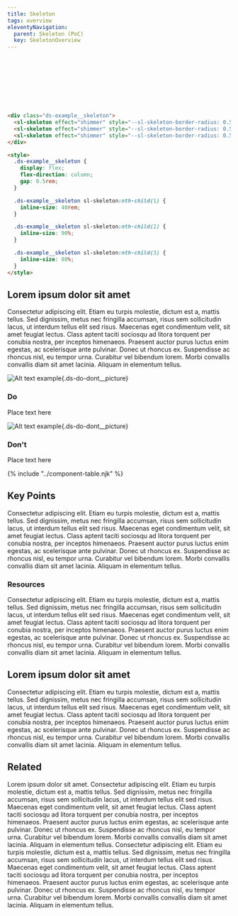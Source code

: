 ```yaml
---
title: Skeleton
tags: overview
eleventyNavigation:
  parent: Skeleton (PoC)
  key: SkeletonOverview
---
```

<style>
.ds-example__skeleton {
  display: flex;
  flex-direction: column;
  gap: 0.5rem;
}

.ds-example__skeleton sl-skeleton {
  height: 2rem;
  border-radius: 0.5rem;
}

.ds-example__skeleton sl-skeleton:nth-child(1) {
    inline-size: 40rem;
}

.ds-example__skeleton sl-skeleton:nth-child(2) {
    inline-size: 90%;
}

.ds-example__skeleton sl-skeleton:nth-child(3) {
    inline-size: 80%;
}
</style>

<section>
<div class="ds-example">

<div class="ds-example__skeleton">
<sl-skeleton effect="shimmer" aria-label="loading avatar"></sl-skeleton>
<sl-skeleton effect="shimmer" aria-label="loading avatar"></sl-skeleton>
<sl-skeleton effect="shimmer" aria-label="loading avatar"></sl-skeleton>
</div>

</div>

<div class="ds-code">

  ```html
<div class="ds-example__skeleton">
    <sl-skeleton effect="shimmer" style="--sl-skeleton-border-radius: 0.5rem;" aria-label="loading avatar"></sl-skeleton>
    <sl-skeleton effect="shimmer" style="--sl-skeleton-border-radius: 0.5rem;" aria-label="loading avatar"></sl-skeleton>
    <sl-skeleton effect="shimmer" style="--sl-skeleton-border-radius: 0.5rem;" aria-label="loading avatar"></sl-skeleton>
</div>

<style>
    .ds-example__skeleton {
      display: flex;
      flex-direction: column;
      gap: 0.5rem;
    }
  
    .ds-example__skeleton sl-skeleton:nth-child(1) {
      inline-size: 40rem;
    }
  
    .ds-example__skeleton sl-skeleton:nth-child(2) {
      inline-size: 90%;
    }
  
    .ds-example__skeleton sl-skeleton:nth-child(3) {
      inline-size: 80%;
    }
</style>
  ```

</div>
</section>

<section>

## Lorem ipsum dolor sit amet

Consectetur adipiscing elit. Etiam eu turpis molestie, dictum est a, mattis tellus. Sed dignissim, metus nec fringilla accumsan, risus sem sollicitudin lacus, ut interdum tellus elit sed risus. Maecenas eget condimentum velit, sit amet feugiat lectus. Class aptent taciti sociosqu ad litora torquent per conubia nostra, per inceptos himenaeos. Praesent auctor purus luctus enim egestas, ac scelerisque ante pulvinar. Donec ut rhoncus ex. Suspendisse ac rhoncus nisl, eu tempor urna. Curabitur vel bibendum lorem. Morbi convallis convallis diam sit amet lacinia. Aliquam in elementum tellus.

<div class=ds-do-dont>

<div class="ds-success">

![Alt text example](/assets/images/example-do.svg "do picture"){.ds-do-dont__picture}

<div class="ds-success__content">

### Do
  
Place text here

</div>

</div>

<div class="ds-danger">

![Alt text example](/assets/images/example-dont.svg "don't picture"){.ds-do-dont__picture}

<div class="ds-danger__content">

### Don't
      
Place text here

</div>

</div>

</div>
</section>

{% include "../component-table.njk" %}

<section>

## Key Points

Consectetur adipiscing elit. Etiam eu turpis molestie, dictum est a, mattis tellus. Sed dignissim, metus nec fringilla accumsan, risus sem sollicitudin lacus, ut interdum tellus elit sed risus. Maecenas eget condimentum velit, sit amet feugiat lectus. Class aptent taciti sociosqu ad litora torquent per conubia nostra, per inceptos himenaeos. Praesent auctor purus luctus enim egestas, ac scelerisque ante pulvinar. Donec ut rhoncus ex. Suspendisse ac rhoncus nisl, eu tempor urna. Curabitur vel bibendum lorem. Morbi convallis convallis diam sit amet lacinia. Aliquam in elementum tellus.
  
### Resources

Consectetur adipiscing elit. Etiam eu turpis molestie, dictum est a, mattis tellus. Sed dignissim, metus nec fringilla accumsan, risus sem sollicitudin lacus, ut interdum tellus elit sed risus. Maecenas eget condimentum velit, sit amet feugiat lectus. Class aptent taciti sociosqu ad litora torquent per conubia nostra, per inceptos himenaeos. Praesent auctor purus luctus enim egestas, ac scelerisque ante pulvinar. Donec ut rhoncus ex. Suspendisse ac rhoncus nisl, eu tempor urna. Curabitur vel bibendum lorem. Morbi convallis convallis diam sit amet lacinia. Aliquam in elementum tellus.

</section>

<section>

## Lorem ipsum dolor sit amet
  
Consectetur adipiscing elit. Etiam eu turpis molestie, dictum est a, mattis tellus. Sed dignissim, metus nec fringilla accumsan, risus sem sollicitudin lacus, ut interdum tellus elit sed risus. Maecenas eget condimentum velit, sit amet feugiat lectus. Class aptent taciti sociosqu ad litora torquent per conubia nostra, per inceptos himenaeos. Praesent auctor purus luctus enim egestas, ac scelerisque ante pulvinar. Donec ut rhoncus ex. Suspendisse ac rhoncus nisl, eu tempor urna. Curabitur vel bibendum lorem. Morbi convallis convallis diam sit amet lacinia. Aliquam in elementum tellus.

</section>

<section>

## Related

Lorem ipsum dolor sit amet. Consectetur adipiscing elit. Etiam eu turpis molestie, dictum est a, mattis tellus. Sed dignissim, metus nec fringilla accumsan, risus sem sollicitudin lacus, ut interdum tellus elit sed risus. Maecenas eget condimentum velit, sit amet feugiat lectus. Class aptent taciti sociosqu ad litora torquent per conubia nostra, per inceptos himenaeos. Praesent auctor purus luctus enim egestas, ac scelerisque ante pulvinar. Donec ut rhoncus ex. Suspendisse ac rhoncus nisl, eu tempor urna. Curabitur vel bibendum lorem. Morbi convallis convallis diam sit amet lacinia. Aliquam in elementum tellus.
Consectetur adipiscing elit. Etiam eu turpis molestie, dictum est a, mattis tellus. Sed dignissim, metus nec fringilla accumsan, risus sem sollicitudin lacus, ut interdum tellus elit sed risus. Maecenas eget condimentum velit, sit amet feugiat lectus. Class aptent taciti sociosqu ad litora torquent per conubia nostra, per inceptos himenaeos. Praesent auctor purus luctus enim egestas, ac scelerisque ante pulvinar. Donec ut rhoncus ex. Suspendisse ac rhoncus nisl, eu tempor urna. Curabitur vel bibendum lorem. Morbi convallis convallis diam sit amet lacinia. Aliquam in elementum tellus.

</section>